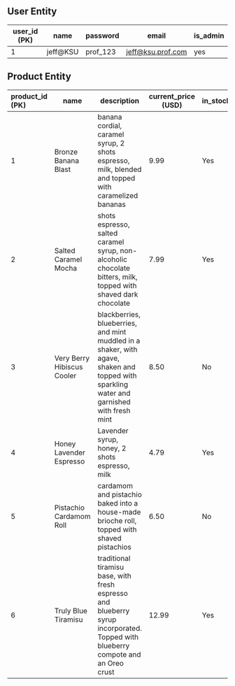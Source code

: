 ## User Entity

| user_id (PK) | name     | password | email             | is_admin |
| ------------ | -------- | -------- | ----------------- | -------- |
| 1            | jeff@KSU | prof_123 | jeff@ksu.prof.com | yes      |

## Product Entity



| product_id (PK) | name                       | description                                                  | current_price (USD) | in_stock |
| :-------------- | -------------------------- | ------------------------------------------------------------ | ------------------- | -------- |
| 1               | Bronze Banana Blast        | banana cordial, caramel syrup, 2 shots espresso, milk, blended and topped with 						caramelized bananas | 9.99                | Yes      |
| 2               | Salted Caramel Mocha       | shots espresso, salted caramel syrup, non-alcoholic chocolate bitters, milk, topped with shaved dark chocolate | 7.99                | Yes      |
| 3               | Very Berry Hibiscus Cooler | blackberries, blueberries, and mint muddled in a shaker, with agave, shaken and topped with sparkling water and garnished with fresh mint | 8.50                | No       |
| 4               | Honey Lavender Espresso    | Lavender syrup, honey, 2 shots espresso, milk                | 4.79                | Yes      |
| 5               | Pistachio Cardamom Roll    | cardamom and pistachio baked into a house-made brioche roll, topped with shaved pistachios | 6.50                | No       |
| 6               | Truly Blue Tiramisu        | traditional tiramisu base, with fresh espresso and blueberry syrup incorporated. Topped with blueberry compote and an Oreo crust | 12.99               | Yes      |
